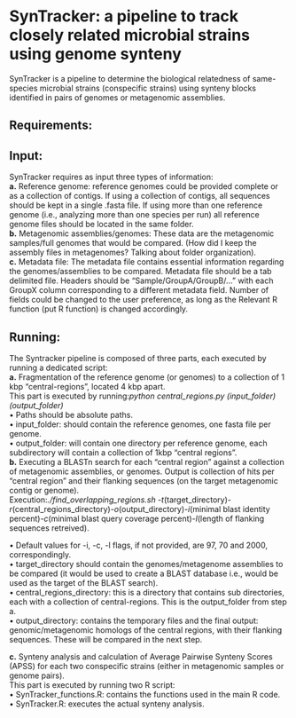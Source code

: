 # SynTracker: a pipeline to track closely related microbial strains using genome synteny

SynTracker is a pipeline to determine the biological relatedness of same-species microbial strains (conspecific strains) using synteny blocks identified in pairs of genomes or metagenomic assemblies. 


## Requirements: 

## Input:
SynTracker requires as input three types of information:  
**a.**	Reference genome: reference genomes could be provided complete or as a collection of contigs. If using a collection of contigs, all sequences should be kept in a single .fasta file. If using more than one reference genome (i.e., analyzing more than one species per run) all reference genome files should be located in the same folder.  
**b.**	Metagenomic assemblies/genomes: These data are the metagenomic samples/full genomes that would be compared. (How did I keep the assembly files in metagenomes? Talking about folder organization).    
**c.**	Metadata file: The metadata file contains essential information regarding the genomes/assemblies to be compared. Metadata file should be a tab delimited file. Headers should be “Sample/GroupA/GroupB/…” with each GroupX column corresponding to a different metadata field. Number of fields could be changed to the user preference, as long as the Relevant R function (put R function) is changed accordingly.   

## Running: 
The Syntracker pipeline is composed of three parts, each executed by running a dedicated script:  
**a.**	Fragmentation of the reference genome (or genomes) to a collection of 1 kbp “central-regions”, located 4 kbp apart.   
This part is executed by running:*python central_regions.py (input_folder) (output_folder)*  
•	Paths should be absolute paths.  
•	input_folder: should contain the reference genomes, one fasta file per genome.  
•	output_folder: will contain one directory per reference genome, each subdirectory will contain a collection of 1kbp “central regions”.  
**b.**	Executing a BLASTn search for each “central region” against a collection of metagenomic assemblies, or genomes. Output is collection of hits per “central region” and their flanking sequences (on the target metagenomic contig or genome).   
Execution:*./find_overlapping_regions.sh -t*(target_directory)*-r*(central_regions_directory)*-o*(output_directory)*-i*(minimal blast identity percent)*-c*(minimal blast query coverage percent)*-l*(length of flanking sequences retreived). 
	
•	Default values for -i, -c, -l flags, if not provided, are 97, 70 and 2000, correspondingly.  
•	target_directory should contain the genomes/metagenome assemblies to be compared (it would be used to create a BLAST database i.e., would be used as the target of the BLAST search).  
•	central_regions_directory: this is a directory that contains sub directories, each with a collection of central-regions. This is the output_folder from step a.   
•	output_directory: contains the temporary files and the final output: genomic/metagenomic homologs of the central regions, with their flanking sequences. These will be compared in the next step.  

**c.**	Synteny analysis and calculation of Average Pairwise Synteny Scores (APSS) for each two conspecific strains (either in metagenomic samples or genome pairs).  
This part is executed by running two R script:  
•	SynTracker_functions.R: contains the functions used in the main R code.  
•	SynTracker.R: executes the actual synteny analysis.   
